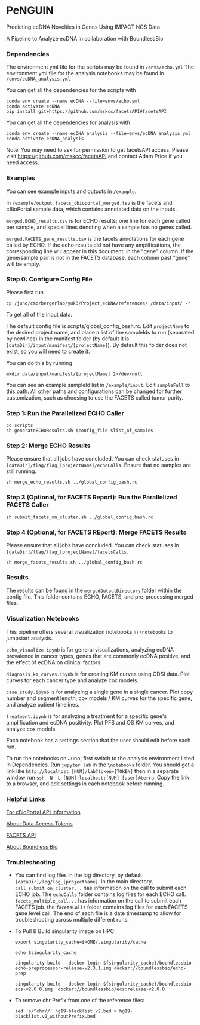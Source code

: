 # PeNGUIN
Predicting ecDNA Novelties in Genes Using IMPACT NGS Data

A Pipeline to Analyze ecDNA in collaboration with BoundlessBio

### Dependencies

The environment yml file for the scripts may be found in ```/envs/echo.yml```
The environment yml file for the analysis notebooks may be found in ```/envs/ecDNA_analysis.yml```

You can get all the dependencies for the scripts with 

```
conda env create --name ecDNA --file=envs/echo.yml
conda activate ecDNA
pip install git+https://github.com/mskcc/facetsAPI#facetsAPI
```

You can get all the dependencies for analysis with 

```
conda env create --name ecDNA_analysis --file=envs/ecDNA_analysis.yml
conda activate ecDNA_analysis
```

Note: You may need to ask for permission to get facetsAPI access. Please visit https://github.com/mskcc/facetsAPI and contact Adam Price if you need access.

### Examples

You can see example inputs and outputs in ```/example```.

In ```/example/output```, ```facets_cbioportal_merged.tsv``` is the facets and cBioPortal sample data, which contains annotated data on the inputs.

```merged.ECHO_results.csv``` is for ECHO results; one line for each gene called per sample, and special lines denoting when a sample has no genes called. 

```merged.FACETS_gene_results.tsv``` is the facets annotations for each gene called by ECHO. If the echo results did not have any amplifications, the corresponding line will appear in this document, in the "gene" column. If the gene/sample pair is not in the FACETS database, each column past "gene" will be empty.

### Step 0: Configure Config File

Please first run 

```
cp /juno/cmo/bergerlab/yuk3/Project_ecDNA/references/ /data/input/ -r
```

To get all of the input data.

The default config file is scripts/global_config_bash.rc.
Edit ```projectName``` to the desired project name, and place a list of the sampleIds to run (separated by newlines) in the manifest folder (by default it is ```[dataDir]/input/manifest/[projectName]```). By default this folder does not exist, so you will need to create it. 

You can do this by running

```
mkdir data/input/manifest/[projectName] 2>/dev/null
```

You can see an example sampleId list in ```/example/input```. Edit ```sampleFull``` to this path. All other paths and configurations can be changed for further customization, such as choosing to use the FACETS called tumor purity.

### Step 1: Run the Parallelized ECHO Caller

```
cd scripts
sh generateECHOResults.sh $config_file $list_of_samples 
```

### Step 2: Merge ECHO Results

Please ensure that all jobs have concluded. You can check statuses in ```[dataDir]/flag/flag_[projectName]/echoCalls```. Ensure that no samples are still running.

```
sh merge_echo_results.sh ../global_config_bash.rc
```

### Step 3 (Optional, for FACETS Report): Run the Parallelized FACETS Caller

```
sh submit_facets_on_cluster.sh ../global_config_bash.rc
```

### Step 4 (Optional, for FACETS REport): Merge FACETS Results

Please ensure that all jobs have concluded. You can check statuses in ```[dataDir]/flag/flag_[projectName]/facetsCalls```.

```
sh merge_facets_results.sh ../global_config_bash.rc
```

### Results

The results can be found in the ```mergedOutputDirectory``` folder within the config file. This folder contains ECHO, FACETS, and pre-processing merged files.

### Visualization Notebooks

This pipeline offers several visualization notebooks in ```\notebooks``` to jumpstart analysis. 

```echo_visualize.ipynb``` is for general visualizations, analyzing ecDNA prevalence in cancer types, genes that are commonly ecDNA positive, and the effect of ecDNA on clinical factors.

```diagnosis_km_curves.ipynb``` is for creating KM curves using CDSI data. Plot curves for each cancer type and analyze cox models.

```case_study.ipynb``` is for analyzing a single gene in a single cancer. Plot copy number and segment length, cox models / KM curves for the specific gene, and analyze patient timelines.

```treatment.ipynb``` is for analyzing a treatment for a specific gene's amplification and ecDNA positivity. Plot PFS and OS KM curves, and analyze cox models. 

Each notebook has a settings section that the user should edit before each run.

To run the notebooks on Juno, first switch to the analysis environment listed in Dependencies. Run ```jupyter lab``` in the ```\notebooks``` folder. You should get a link like ```http://localhost:[NUM]/lab?token=[TOKEN]``` then in a separate window run ```ssh -N -L [NUM]:localhost:[NUM] [user]@terra```. Copy the link to a browser, and edit settings in each notebook before running.

### Helpful Links

[For cBioPortal API Information](https://docs.cbioportal.org/web-api-and-clients/)

[About Data Access Tokens](https://docs.cbioportal.org/deployment/authorization-and-authentication/authenticating-users-via-tokens/)

[FACETS API](https://github.com/mskcc/facetsAPI)

[About Boundless Bio](https://boundlessbio.com/what-we-do/)

### Troubleshooting

- You can find log files in the log directory, by default ```[dataDir]/log/log_[projectName]```. In the main directory, ```call_submit_on_cluster...``` has information on the call to submit each ECHO job. The ```echoCalls``` folder contains log files for each ECHO call. ```facets_multiple_call...``` has information on the call to submit each FACETS job. the ```facetsCalls``` folder contains log files for each FACETS gene level call. The end of each file is a date timestamp to allow for troubleshooting across multiple different runs.

- To Pull & Build singularity image on HPC:
    ```
    export singularity_cache=$HOME/.singularity/cache

    echo $singularity_cache

    singularity build --docker-login ${singularity_cache}/boundlessbio-echo-preprocessor-release-v2.3.1.img docker://boundlessbio/echo-prep

    singularity build --docker-login ${singularity_cache}/boundlessbio-ecs-v2.0.0.img  docker://boundlessbio/ecs:release-v2.0.0
    ```

- To remove chr Prefix from one of the reference files:

    ```
    sed 's/^chr//' hg19-blacklist.v2.bed > hg19-blacklist.v2_withoutPrefix.bed
    ```